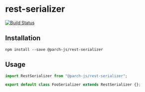 # rest-serializer

[![Build Status](https://travis-ci.org/parch-js/rest-serializer.svg?branch=master)](https://travis-ci.org/parch-js/rest-serializer)

## Installation

`npm install --save @parch-js/rest-serializer`

## Usage

```typescript
import RestSerializer from "@parch-js/rest-serializer";

export default class FooSerializer extends RestSerializer {};
```
